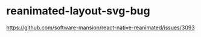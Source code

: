 # reanimated-layout-svg-bug

https://github.com/software-mansion/react-native-reanimated/issues/3093
